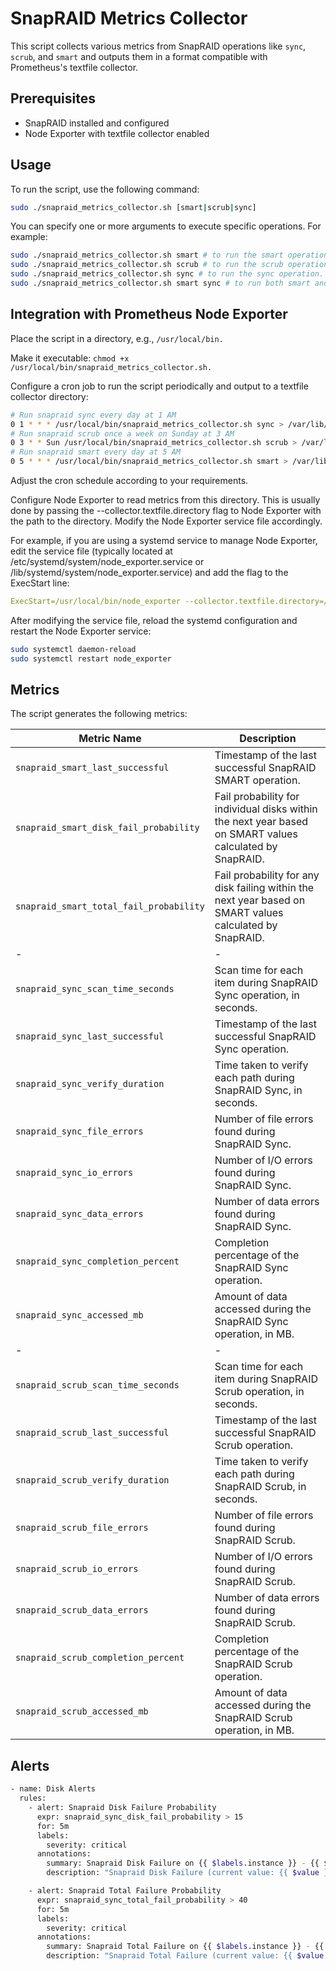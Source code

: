 # SnapRAID Metrics Collector

This script collects various metrics from SnapRAID operations like `sync`, `scrub`, and `smart` and outputs them in a format compatible with Prometheus's textfile collector.

## Prerequisites

- SnapRAID installed and configured
- Node Exporter with textfile collector enabled

## Usage

To run the script, use the following command:

```bash
sudo ./snapraid_metrics_collector.sh [smart|scrub|sync]
```

You can specify one or more arguments to execute specific operations. For example:

```bash
sudo ./snapraid_metrics_collector.sh smart # to run the smart operation.
sudo ./snapraid_metrics_collector.sh scrub # to run the scrub operation.
sudo ./snapraid_metrics_collector.sh sync # to run the sync operation.
sudo ./snapraid_metrics_collector.sh smart sync # to run both smart and sync operations.
```

## Integration with Prometheus Node Exporter

Place the script in a directory, e.g., `/usr/local/bin.`

Make it executable: `chmod +x /usr/local/bin/snapraid_metrics_collector.sh.`

Configure a cron job to run the script periodically and output to a textfile collector directory:

```bash
# Run snapraid sync every day at 1 AM
0 1 * * * /usr/local/bin/snapraid_metrics_collector.sh sync > /var/lib/node_exporter/textfile_collector/snapraid_sync.prom
# Run snapraid scrub once a week on Sunday at 3 AM
0 3 * * Sun /usr/local/bin/snapraid_metrics_collector.sh scrub > /var/lib/node_exporter/textfile_collector/snapraid_scrub.prom
# Run snapraid smart every day at 5 AM
0 5 * * * /usr/local/bin/snapraid_metrics_collector.sh smart > /var/lib/node_exporter/textfile_collector/snapraid_smart.prom

```

Adjust the cron schedule according to your requirements.

Configure Node Exporter to read metrics from this directory. This is usually done by passing the --collector.textfile.directory flag to Node Exporter with the path to the directory. Modify the Node Exporter service file accordingly.

For example, if you are using a systemd service to manage Node Exporter, edit the service file (typically located at /etc/systemd/system/node_exporter.service or /lib/systemd/system/node_exporter.service) and add the flag to the ExecStart line:

```yaml
ExecStart=/usr/local/bin/node_exporter --collector.textfile.directory=/var/lib/node_exporter/textfile_collector
```

After modifying the service file, reload the systemd configuration and restart the Node Exporter service:

```bash
sudo systemctl daemon-reload
sudo systemctl restart node_exporter
```

## Metrics

The script generates the following metrics:

| Metric Name                                 | Description |
| ------------------------------------------- | ----------- |
| `snapraid_smart_last_successful`            | Timestamp of the last successful SnapRAID SMART operation. |
| `snapraid_smart_disk_fail_probability`      | Fail probability for individual disks within the next year based on SMART values calculated by SnapRAID. |
| `snapraid_smart_total_fail_probability`     | Fail probability for any disk failing within the next year based on SMART values calculated by SnapRAID. |
| -                                           | -           |
| `snapraid_sync_scan_time_seconds`           | Scan time for each item during SnapRAID Sync operation, in seconds. |
| `snapraid_sync_last_successful`             | Timestamp of the last successful SnapRAID Sync operation. |
| `snapraid_sync_verify_duration`             | Time taken to verify each path during SnapRAID Sync, in seconds. |
| `snapraid_sync_file_errors`                 | Number of file errors found during SnapRAID Sync. |
| `snapraid_sync_io_errors`                   | Number of I/O errors found during SnapRAID Sync. |
| `snapraid_sync_data_errors`                 | Number of data errors found during SnapRAID Sync. |
| `snapraid_sync_completion_percent`          | Completion percentage of the SnapRAID Sync operation. |
| `snapraid_sync_accessed_mb`                 | Amount of data accessed during the SnapRAID Sync operation, in MB. |
| -                                           | -           |
| `snapraid_scrub_scan_time_seconds`          | Scan time for each item during SnapRAID Scrub operation, in seconds. |
| `snapraid_scrub_last_successful`            | Timestamp of the last successful SnapRAID Scrub operation. |
| `snapraid_scrub_verify_duration`            | Time taken to verify each path during SnapRAID Scrub, in seconds. |
| `snapraid_scrub_file_errors`                | Number of file errors found during SnapRAID Scrub. |
| `snapraid_scrub_io_errors`                  | Number of I/O errors found during SnapRAID Scrub. |
| `snapraid_scrub_data_errors`                | Number of data errors found during SnapRAID Scrub. |
| `snapraid_scrub_completion_percent`         | Completion percentage of the SnapRAID Scrub operation. |
| `snapraid_scrub_accessed_mb`                | Amount of data accessed during the SnapRAID Scrub operation, in MB. |


## Alerts

```bash
- name: Disk Alerts
  rules:
    - alert: Snapraid Disk Failure Probability
      expr: snapraid_sync_disk_fail_probability > 15
      for: 5m
      labels:
        severity: critical
      annotations:
        summary: Snapraid Disk Failure on {{ $labels.instance }} - {{ $labels.job }}
        description: "Snapraid Disk Failure (current value: {{ $value }})"

    - alert: Snapraid Total Failure Probability
      expr: snapraid_sync_total_fail_probability > 40
      for: 5m
      labels:
        severity: critical
      annotations:
        summary: Snapraid Total Failure on {{ $labels.instance }} - {{ $labels.job }}
        description: "Snapraid Total Failure (current value: {{ $value }})"
```